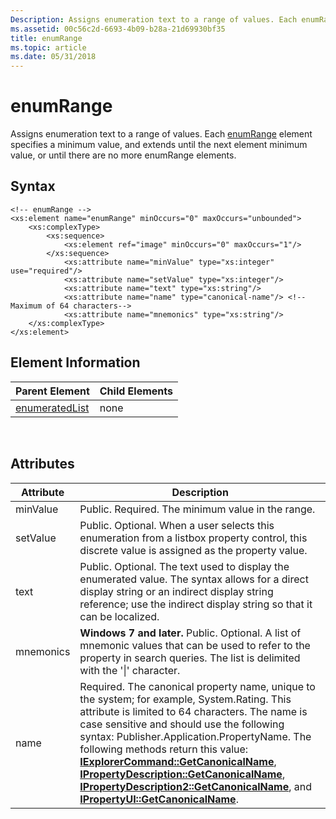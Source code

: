 ```yaml
---
Description: Assigns enumeration text to a range of values. Each enumRange element specifies a minimum value, and extends until the next element minimum value, or until there are no more enumRange elements.
ms.assetid: 00c56c2d-6693-4b09-b28a-21d69930bf35
title: enumRange
ms.topic: article
ms.date: 05/31/2018
---
```


# enumRange

Assigns enumeration text to a range of values. Each [enumRange]() element specifies a minimum value, and extends until the next element minimum value, or until there are no more enumRange elements.

## Syntax

``` syntax
<!-- enumRange -->
<xs:element name="enumRange" minOccurs="0" maxOccurs="unbounded">
    <xs:complexType>
        <xs:sequence>
            <xs:element ref="image" minOccurs="0" maxOccurs="1"/>
        </xs:sequence>
            <xs:attribute name="minValue" type="xs:integer" use="required"/>
            <xs:attribute name="setValue" type="xs:integer"/>
            <xs:attribute name="text" type="xs:string"/>
            <xs:attribute name="name" type="canonical-name"/> <!--Maximum of 64 characters-->
            <xs:attribute name="mnemonics" type="xs:string"/> 
    </xs:complexType>
</xs:element>
```

## Element Information



| Parent Element                                         | Child Elements |
|--------------------------------------------------------|----------------|
| [enumeratedList](./propdesc-schema-enumeratedlist.md) | none           |



 

## Attributes



| Attribute | Description                                                                                                                                                                                                                                                                                                                                                                                                                                                                                                                                                                                                            |
|-----------|------------------------------------------------------------------------------------------------------------------------------------------------------------------------------------------------------------------------------------------------------------------------------------------------------------------------------------------------------------------------------------------------------------------------------------------------------------------------------------------------------------------------------------------------------------------------------------------------------------------------|
| minValue  | Public. Required. The minimum value in the range.                                                                                                                                                                                                                                                                                                                                                                                                                                                                                                                                                                      |
| setValue  | Public. Optional. When a user selects this enumeration from a listbox property control, this discrete value is assigned as the property value.                                                                                                                                                                                                                                                                                                                                                                                                                                                                         |
| text      | Public. Optional. The text used to display the enumerated value. The syntax allows for a direct display string or an indirect display string reference; use the indirect display string so that it can be localized.                                                                                                                                                                                                                                                                                                                                                                                                   |
| mnemonics | **Windows 7 and later.** Public. Optional. A list of mnemonic values that can be used to refer to the property in search queries. The list is delimited with the '\|' character.                                                                                                                                                                                                                                                                                                                                                                                                                                       |
| name      | Required. The canonical property name, unique to the system; for example, System.Rating. This attribute is limited to 64 characters. The name is case sensitive and should use the following syntax: Publisher.Application.PropertyName. The following methods return this value: [**IExplorerCommand::GetCanonicalName**](/windows/win32/api/shobjidl_core/nf-shobjidl_core-iexplorercommand-getcanonicalname), [**IPropertyDescription::GetCanonicalName**](/windows/win32/api/propsys/nf-propsys-ipropertydescription-getcanonicalname), [**IPropertyDescription2::GetCanonicalName**](/windows/desktop/api/Propsys/nn-propsys-ipropertydescription2), and [**IPropertyUI::GetCanonicalName**](/previous-versions/windows/desktop/legacy/dd758076(v=vs.85)). |



 

 

 
